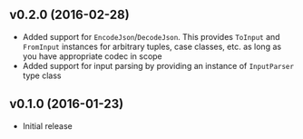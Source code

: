 ## v0.2.0 (2016-02-28)

* Added support for `EncodeJson`/`DecodeJson`. This provides `ToInput` and `FromInput` instances for arbitrary tuples, case classes, etc. as long
  as you have appropriate codec in scope
* Added support for input parsing by providing an instance of `InputParser` type class 

## v0.1.0 (2016-01-23)

* Initial release